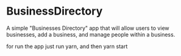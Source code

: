 # BusinessDirectory
A simple "Businesses Directory" app that will allow users to view businesses, add a business, and manage people within a business.

for run the app just run yarn, and then yarn start
